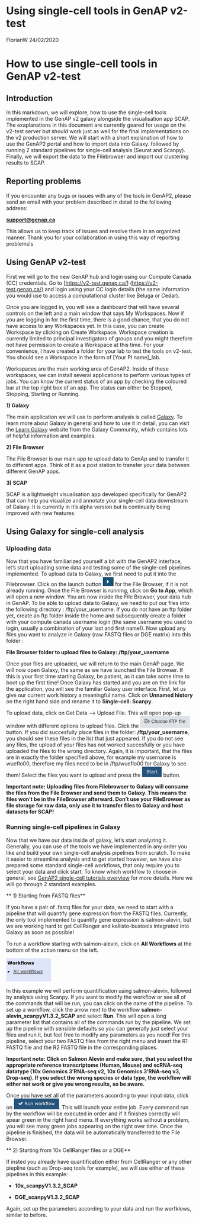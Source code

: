 Using single-cell tools in GenAP v2-test
================
FlorianW
24/02/2020

# How to use single-cell tools in GenAP v2-test

## Introduction

In this markdown, we will explore, how to use the single-cell tools
implemented in the GenAP v2 galaxy alongside the visualisation app SCAP.
The exaplanations in this document are currently geared for usage on the
v2-test server but should work just as well for the final
implementations on the v2 production server. We will start with a short
explanation of how to use the GenAP2 portal and how to import data into
Galaxy. followed by running 2 standard pipelines for single-cell
analysis (Seurat and Scanpy). Finally, we will export the data to the
Filebrowser and import our clustering results to SCAP.

## Reporting problems

If you encounter any bugs or issues with any of the tools in GenAP2,
please send an email with your problem described in detail to the
following address:

**<support@genap.ca>**

This allows us to keep track of issues and resolve them in an organized
manner. Thank you for your collaboration in using this way of reporting
problems\!s

## Using GenAP v2-test

First we will go to the new GenAP hub and login using our Compute Canada
(CC) credentials. Go to \[<https://v2-test.genap.ca/>\]
(<https://v2-test.genap.ca/>) and login using your CC login details (the
same information you would use to access a computational cluster like
Beluga or Cedar).

Once you are logged in, you will see a dashboard that will have several
controls on the left and a main window that says My Workspaces. Now if
you are logging in for the first time, there is a good chance, that you
do not have access to any Workspaces yet. In this case, you can create
Workspace by clicking on Create Workspace. Workspace creation is
currently limited to principal investigators of groups and you might
therefore not have permission to create a Workspace at this time. For
your convenience, I have created a folder for your lab to test the tools
on v2-test. You should see a Workspace in the form of \[Your PI
name\]\_lab.

Workspaces are the main working area of GenAP2. Inside of these
workspaces, we can install several applications to perform various types
of jobs. You can know the current status of an app by checking the
coloured bar at the top right box of an app. The status can either be
Stopped, Stopping, Starting or Running.

**1) Galaxy**

The main application we will use to perform analysis is called
[Galaxy](https://usegalaxy.org/). To learn more about Galaxy in general
and how to use it in detail, you can visit the [Learn
Galaxy](https://galaxyproject.org/learn/) website from the Galaxy
Community, which contains lots of helpful information and examples.

**2) File Browser**

The File Browser is our main app to upload data to GenAp and to transfer
it to different apps. Think of it as a post station to transfer your
data between different GenAP apps.

**3) SCAP**

SCAP is a lightweight visualisation app developed specifically for
GenAP2 that can help you visualize and annotate your single-cell data
downstream of Galaxy. It is currently in it’s alpha version but is
continually being improved with new features.

## Using Galaxy for single-cell analysis

### Uploading data

Now that you have familiarized yourself a bit with the GenAP2 interface,
let’s start uploading some data and testing some of the single-cell
pipelines implemented. To upload data to Galaxy, we first need to put it
into the Filebrowser. Click on the launch button
![](../www/GenAP_launch_button.jpg) for the File Browser, if it is not
already running. Once the File Browser is running, click on **Go to
App**, which will open a new window. You are now inside the File
Browser, your data hub in GenAP. To be able to upload data to Galaxy, we
need to put our files into the following directory :
/ftp/your\_username. If you do not have an ftp folder yet, create an ftp
folder inside the home and subsequently create a folder with your
compute canada username login (the same username you used to login,
usually a combination of your last and first name\!). Now upload any
files you want to analyze in Galaxy (raw FASTQ files or DGE matrix) into
this folder :

**File Browser folder to upload files to Galaxy: /ftp/your\_username**

Once your files are uploaded, we will return to the main GenAP page. We
will now open Galaxy, the same as we have launched the File Browser. If
this is your first time starting Galaxy, be patient, as it can take some
time to boot up the first time\! Once Galaxy has started and you are on
the link for the application, you will see the familiar Galaxy user
interface. First, let us give our current work history a meaningful
name. Click on **Unnamed history** on the right hand side and rename it
to **Single-cell: Scanpy**.

To upload data, click on Get Data –\> Upload File. This will open pop-up
window with different options to upload files. Click the
![](../www/GenAP_ftp_file.png) button. If you did succesfully place
files in the folder: **/ftp/your\_username**, you should see these files
in the list that just appeared. If you do not see any files, the upload
of your files has not worked succesfully or you have uploaded the files
to the wrong directory. Again, it is important, that the files are in
exactly the folder specified above, for example my username is wueflo00,
therefore my files need to be in /ftp/wueflo00 for Galaxy to see them\!
Select the files you want to upload and press the
![](../www/GenAP_start_button.png) button.

**Important note: Uploading files from Filebrowser to Galaxy will
consume the files from the File Browser and send them to Galaxy. This
means the files won’t be in the FileBrowser afterward. Don’t use your
FileBrowser as file storage for raw data, only use it to transfer files
to Galaxy and host datasets for SCAP\!**

### Running single-cell pipelines in Galaxy

Now that we have our data inside of galaxy, let’s start analyzing it.
Generally, you can use of the tools we have implemented in any order you
like and build your own single-cell analysis pipelines from scratch. To
make it easier to streamline analysis and to get started however, we
have also prepared some standard single-cell workflows, that only
require you to select your data and click start. To know which workflow
to choose in general, see [GenAP2 single-cell tutorials
overview](./tutorials/tutorial_overview.md) for more details. Here we
will go through 2 standard examples.

\*\* 1) Starting from FASTQ files\*\*

If you have a pair of .fastq files for your data, we need to start with
a pipeline that will quantify gene expression from the FASTQ files.
Currently, the only tool implemented to quantify gene expression is
salmon-alevin, but we are working hard to get CellRanger and
kallisto-bustools integrated into Galaxy as soon as possible\!

To run a workflow starting with salmon-alevin, click on **All
Workflows** at the bottom of the action menu on the left.

![](../www/GenAP_all_workflows.png)

In this example we will perform quantification using salmon-alevin,
followed by analysis using Scanpy. If you want to modify the workflow or
see all of the commands that will be run, you can click on the name of
the pipeline. To set up a workflow, click the arrow next to the workflow
**salmon-alevin\_scanpyV1.3.2\_SCAP** and select **Run**. This will open
a long parameter list that contains all of the commands run by the
pipeline. We set up the pipeline with sensible defaults so you can
generally just select your files and run it, but feel free to modify any
parameters as you need\! For this pipeline, select your two FASTQ files
from the right menu and insert the R1 FASTQ file and the R2 FASTQ file
in the corresponding places.

**Important note: Click on Salmon Alevin and make sure, that you select
the appropriate reference transcriptome (Human, Mouse) and scRNA-seq
datatype (10x Genomics 3’RNA-seq v2, 10x Genomics 3’RNA-seq v3,
Drop-seq). If you select the wrong species or data type, the workflow
will either not work or give you wrong results, so be aware.**

Once you have set all of the parameters according to your input data,
click on ![](../www/GenAP_run_workflow.png). This will launch your
entire job. Every command run by the workflow will be executed in order
and if it finishes correctly will apear green in the right hand menu. If
everything works without a problem, you will see many green jobs
appearing on the right over time. Once the pipeline is finished, the
data will be automatically transferred to the File Browser.

\*\* 2) Starting from 10x CellRanger files or a DGE\*\*

If insted you already have quantification either from CellRanger or any
other piepline (such as Drop-seq tools for example), we will use either
of these pipelines in this example:

  - **10x\_scanpyV1.3.2\_SCAP**

  - **DGE\_scanpyV1.3.2\_SCAP**

Again, set up the parameters according to your data and run the
worfklows, similar to before.
